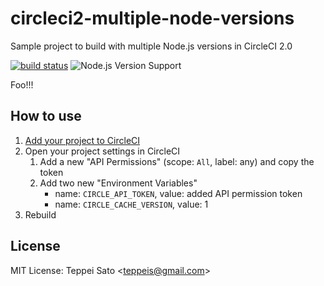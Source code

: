 circleci2-multiple-node-versions
====
Sample project to build with multiple Node.js versions in CircleCI 2.0

[![build status][circleci-image]][circleci-url]
![Node.js Version Support][node-version]

Foo!!!

## How to use

1. [Add your project to CircleCI](https://circleci.com/docs/2.0/first-steps/)
2. Open your project settings in CircleCI
    1. Add a new "API Permissions" (scope: `All`, label: any) and copy the token
    2. Add two new "Environment Variables"
        - name: `CIRCLE_API_TOKEN`, value: added API permission token
        - name: `CIRCLE_CACHE_VERSION`, value: 1
3. Rebuild

## License

MIT License: Teppei Sato &lt;teppeis@gmail.com&gt;

[circleci-image]: https://circleci.com/gh/teppeis-sandbox/circleci2-multiple-node-versions.svg?style=svg
[circleci-url]: https://circleci.com/gh/teppeis-sandbox/circleci2-multiple-node-versions
[node-version]: https://img.shields.io/badge/Node.js%20support-v4,v6,v7-brightgreen.svg
